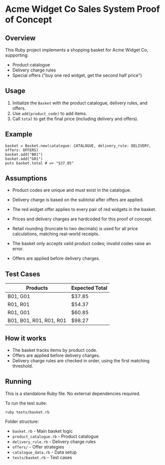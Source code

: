 # Acme Widget Co Sales System Proof of Concept

## Overview

This Ruby project implements a shopping basket for Acme Widget Co, supporting:

- Product catalogue
- Delivery charge rules
- Special offers ("buy one red widget, get the second half price")

## Usage

1. Initialize the `Basket` with the product catalogue, delivery rules, and offers.
2. Use `add(product_code)` to add items.
3. Call `total` to get the final price (including delivery and offers).

## Example

```
basket = Basket.new(catalogue: CATALOGUE, delivery_rule: DELIVERY, offers: OFFERS)
basket.add("B01")
basket.add("G01")
puts basket.total # => "$37.85"
```

## Assumptions

- Product codes are unique and must exist in the catalogue.
- Delivery charge is based on the subtotal after offers are applied.
- The red widget offer applies to every pair of red widgets in the basket.
- Prices and delivery charges are hardcoded for this proof of concept.

- Retail rounding (truncate to two decimals) is used for all price calculations, matching real-world receipts.
- The basket only accepts valid product codes; invalid codes raise an error.
- Offers are applied before delivery charges.

## Test Cases

| Products                | Expected Total |
| ----------------------- | -------------- |
| B01, G01                | $37.85         |
| R01, R01                | $54.37         |
| R01, G01                | $60.85         |
| B01, B01, R01, R01, R01 | $98.27         |

## How it works

- The basket tracks items by product code.
- Offers are applied before delivery charges.
- Delivery charge rules are checked in order, using the first matching threshold.

## Running

This is a standalone Ruby file. No external dependencies required.

To run the test suite:

```
ruby tests/basket.rb
```

Folder structure:

- `basket.rb` - Main basket logic
- `product_catalogue.rb` - Product catalogue
- `delivery_rule.rb` - Delivery charge rules
- `offers/` - Offer strategies
- `catalogue_data.rb` - Data setup
- `tests/basket.rb` - Test cases
